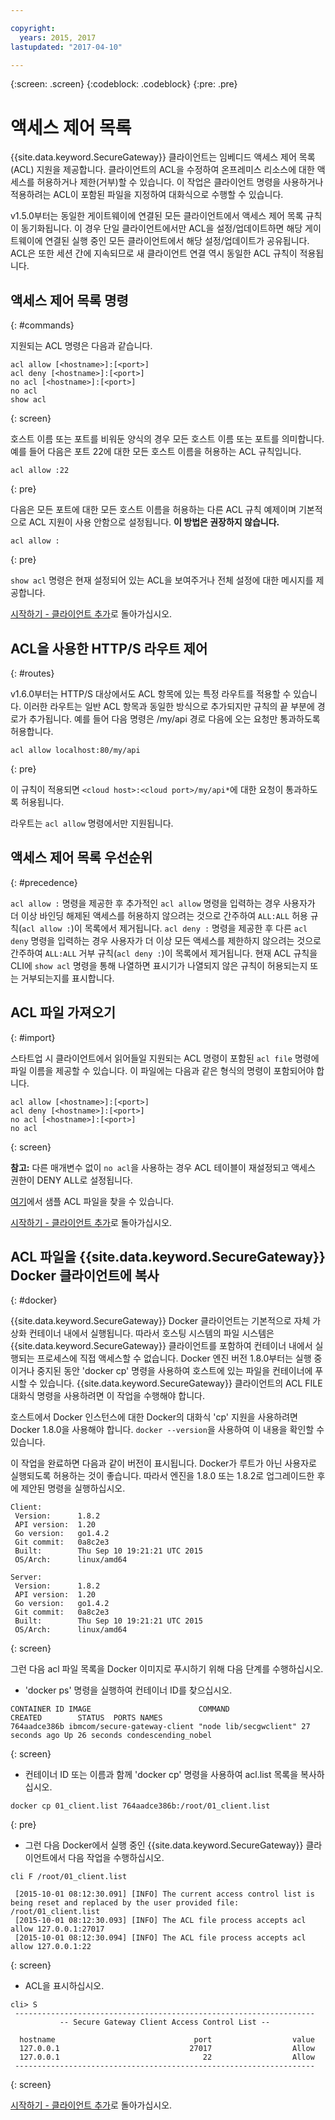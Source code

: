```yaml
---

copyright:
  years: 2015, 2017
lastupdated: "2017-04-10"

---
```

{:screen: .screen}
{:codeblock: .codeblock}
{:pre: .pre}

# 액세스 제어 목록

{{site.data.keyword.SecureGateway}} 클라이언트는 임베디드 액세스 제어 목록(ACL) 지원을 제공합니다. 클라이언트의 ACL을 수정하여 온프레미스 리소스에 대한 액세스를 허용하거나 제한(거부)할 수 있습니다. 이 작업은 클라이언트 명령을 사용하거나 적용하려는 ACL이 포함된 파일을 지정하여 대화식으로 수행할 수 있습니다.

v1.5.0부터는 동일한 게이트웨이에 연결된 모든 클라이언트에서 액세스 제어 목록 규칙이 동기화됩니다. 이 경우 단일 클라이언트에서만 ACL을 설정/업데이트하면 해당 게이트웨이에 연결된 실행 중인 모든 클라이언트에서 해당 설정/업데이트가 공유됩니다. ACL은 또한 세션 간에 지속되므로 새 클라이언트 연결 역시 동일한 ACL 규칙이 적용됩니다.

## 액세스 제어 목록 명령
{: #commands}

지원되는 ACL 명령은 다음과 같습니다.

```
acl allow [<hostname>]:[<port>]
acl deny [<hostname>]:[<port>]
no acl [<hostname>]:[<port>]
no acl
show acl
```
{: screen}

호스트 이름 또는 포트를 비워둔 양식의 경우 모든 호스트 이름 또는 포트를 의미합니다. 예를 들어 다음은 포트 22에 대한 모든 호스트 이름을 허용하는 ACL 규칙입니다.

```
acl allow :22
```
{: pre}

다음은 모든 포트에 대한 모든 호스트 이름을 허용하는 다른 ACL 규칙 예제이며 기본적으로 ACL 지원이 사용 안함으로 설정됩니다. <b>이 방법은 권장하지 않습니다.</b>

```
acl allow :
```
{: pre}

`show acl` 명령은 현재 설정되어 있는 ACL을 보여주거나 전체 설정에 대한 메시지를 제공합니다.

[시작하기 - 클라이언트 추가](./securegateway_client.html)로 돌아가십시오.

## ACL을 사용한 HTTP/S 라우트 제어
{: #routes}

v1.6.0부터는 HTTP/S 대상에서도 ACL 항목에 있는 특정 라우트를 적용할 수 있습니다. 이러한 라우트는 일반 ACL 항목과 동일한 방식으로 추가되지만 규칙의 끝 부분에 경로가 추가됩니다. 예를 들어 다음 명령은 /my/api 경로 다음에 오는 요청만 통과하도록 허용합니다.

```
acl allow localhost:80/my/api
```
{: pre}

이 규칙이 적용되면 `<cloud host>:<cloud port>/my/api*`에 대한 요청이 통과하도록 허용됩니다.

라우트는 `acl allow` 명령에서만 지원됩니다.

## 액세스 제어 목록 우선순위
{: #precedence}

`acl allow :` 명령을 제공한 후 추가적인 `acl allow` 명령을 입력하는 경우 사용자가 더 이상 바인딩 해제된 액세스를 허용하지 않으려는 것으로 간주하여 `ALL:ALL` 허용 규칙(`acl allow :`)이 목록에서 제거됩니다. `acl deny :` 명령을 제공한 후 다른 `acl deny` 명령을 입력하는 경우 사용자가 더 이상 모든 액세스를 제한하지 않으려는 것으로 간주하여 `ALL:ALL` 거부 규칙(`acl deny :`)이 목록에서 제거됩니다. 현재 ACL 규칙을 CLI에 `show acl` 명령을 통해 나열하면 표시기가 나열되지 않은 규칙이 허용되는지 또는 거부되는지를 표시합니다.

## ACL 파일 가져오기
{: #import}

스타트업 시 클라이언트에서 읽어들일 지원되는 ACL 명령이 포함된 `acl file` 명령에 파일 이름을 제공할 수 있습니다. 이 파일에는 다음과 같은 형식의 명령이 포함되어야 합니다.

```
acl allow [<hostname>]:[<port>]
acl deny [<hostname>]:[<port>]
no acl [<hostname>]:[<port>]
no acl
```
{: screen}

<b>참고:</b> 다른 매개변수 없이 `no acl`을 사용하는 경우 ACL 테이블이 재설정되고 액세스 권한이 DENY ALL로 설정됩니다.

[여기](./securegateway_acl-file.html)에서 샘플 ACL 파일을 찾을 수 있습니다.

[시작하기 - 클라이언트 추가](./securegateway_client.html)로 돌아가십시오.

## ACL 파일을 {{site.data.keyword.SecureGateway}} Docker 클라이언트에 복사
{: #docker}

{{site.data.keyword.SecureGateway}} Docker 클라이언트는 기본적으로 자체 가상화 컨테이너 내에서 실행됩니다. 따라서 호스팅 시스템의 파일 시스템은 {{site.data.keyword.SecureGateway}} 클라이언트를 포함하여 컨테이너 내에서 실행되는 프로세스에 직접 액세스할 수 없습니다. Docker 엔진 버전 1.8.0부터는 실행 중이거나 중지된 동안 'docker cp' 명령을 사용하여 호스트에 있는 파일을 컨테이너에 푸시할 수 있습니다. {{site.data.keyword.SecureGateway}} 클라이언트의 ACL FILE 대화식 명령을 사용하려면 이 작업을 수행해야 합니다.

호스트에서 Docker 인스턴스에 대한 Docker의 대화식 'cp' 지원을 사용하려면 Docker 1.8.0을 사용해야 합니다. `docker --version`을 사용하여 이 내용을 확인할 수 있습니다.

이 작업을 완료하면 다음과 같이 버전이 표시됩니다. Docker가 루트가 아닌 사용자로 실행되도록 허용하는 것이 좋습니다. 따라서 엔진을 1.8.0 또는 1.8.2로 업그레이드한 후에 제안된 명령을 실행하십시오.

```
Client:
 Version:      1.8.2
 API version:  1.20
 Go version:   go1.4.2
 Git commit:   0a8c2e3
 Built:        Thu Sep 10 19:21:21 UTC 2015
 OS/Arch:      linux/amd64

Server:
 Version:      1.8.2
 API version:  1.20
 Go version:   go1.4.2
 Git commit:   0a8c2e3
 Built:        Thu Sep 10 19:21:21 UTC 2015
 OS/Arch:      linux/amd64
```
{: screen}

그런 다음 acl 파일 목록을 Docker 이미지로 푸시하기 위해 다음 단계를 수행하십시오.

- 'docker ps' 명령을 실행하여 컨테이너 ID를 찾으십시오.

```
CONTAINER ID IMAGE                        COMMAND                CREATED        STATUS  PORTS NAMES
764aadce386b ibmcom/secure-gateway-client "node lib/secgwclient" 27 seconds ago Up 26 seconds condescending_nobel
```
{: screen}

- 컨테이너 ID 또는 이름과 함께 'docker cp' 명령을 사용하여 acl.list 목록을 복사하십시오.

```
docker cp 01_client.list 764aadce386b:/root/01_client.list
```
{: pre}

- 그런 다음 Docker에서 실행 중인 {{site.data.keyword.SecureGateway}} 클라이언트에서 다음 작업을 수행하십시오.

```
cli F /root/01_client.list

 [2015-10-01 08:12:30.091] [INFO] The current access control list is being reset and replaced by the user provided file: /root/01_client.list
 [2015-10-01 08:12:30.093] [INFO] The ACL file process accepts acl allow 127.0.0.1:27017
 [2015-10-01 08:12:30.094] [INFO] The ACL file process accepts acl allow 127.0.0.1:22
```
{: screen}

- ACL을 표시하십시오.

```
cli> S
 -------------------------------------------------------------------
           -- Secure Gateway Client Access Control List --

  hostname                               port                  value
  127.0.0.1                             27017                  Allow
  127.0.0.1                                22                  Allow
 -------------------------------------------------------------------
```
{: screen}

[시작하기 - 클라이언트 추가](./securegateway_client.html)로 돌아가십시오.
